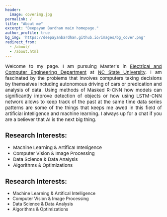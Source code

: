 ```yaml
---
header:
  image: coverimg.jpg
permalink: /
title: "About me"
excerpt: "Deepayan Bardhan main homepage."
author_profile: true
bg_img: 'https://deepayanbardhan.github.io/images/bg_cover.png'
redirect_from: 
  - /about/
  - /about.html
---
```



<p style = "font-weight: 400; font-size: 15px;" align="justify">Welcome to my page. I am pursuing Master's in <a href="https://www.ece.ncsu.edu/">Electrical and Computer Engineering Department</a> at <a href="https://www.ncsu.edu/">NC State University</a>. I am fascinated by the problems that involves computers taking decisions by themselves including autonomous driving of cars or predication and analysis of data. Using methods of Masked R-CNN how models can significantly improve detection of objects or how using LSTM-CNN network allows to keep track of the past at the same time data series patterns are some of the things that keeps me awed in this field of artificial intelligence and machine learning. I always up for a chat if you are a believer that AI is the next big thing.</p>

## Research Interests:
<div style = "font-weight: 400; font-size: 15px;">
  <ul>
    <li>Machine Learning & Artifical Intelligence</li>
    <li>Computer Vision & Image Processing</li>
    <li>Data Science & Data Analysis</li>
    <li>Algorithms & Optimizations</li>
  </ul>
</div>

## Research Interests:
- Machine Learning & Artifical Intelligence
- Computer Vision & Image Processing
- Data Science & Data Analysis
- Algorithms & Optimizations
